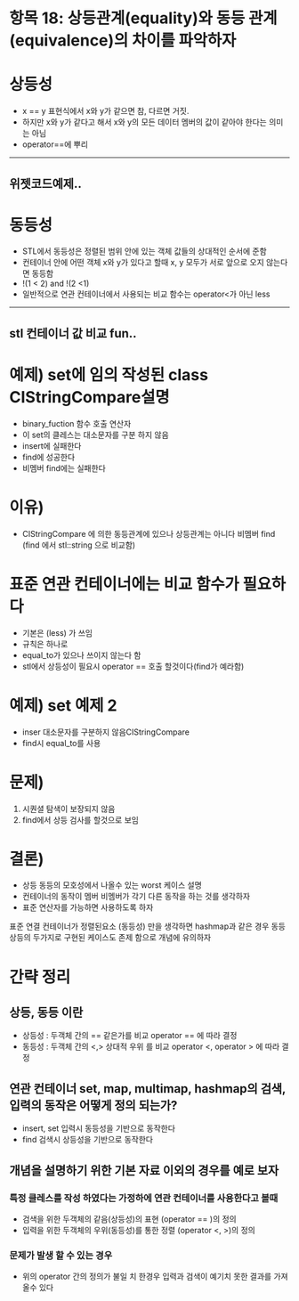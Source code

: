 # 항목 18: 상등관계(equality)와 동등 관계(equivalence)의 차이를 파악하자

# 상등성
* x == y 표현식에서 x와 y가 같으면 참, 다르면 거짓.
* 하지만 x와 y가 같다고 해서 x와 y의 모든 데이터 멤버의 값이 같아야 한다는 의미는 아님
* operator==에 뿌리 
---
위젯코드예제..
---

# 동등성
* STL에서 동등성은 정렬된 범위 안에 있는 객체 값들의 상대적인 순서에 준함
* 컨테이너 안에 어떤 객체 x와 y가 있다고 할때 x, y 모두가 서로 앞으로 오지 않는다면 동등함
* !(1 < 2) and !(2 <1)
* 일반적으로 연관 컨테이너에서 사용되는 비교 함수는 operator<가 아닌 less
---
stl 컨테이너 값 비교 fun..
---

# 예제) set에 임의 작성된 class  CIStringCompare설명
* binary_fuction 함수 호출 연산자
* 이 set의 클레스는 대소문자를 구분 하지 않음
* insert에 실패한다
* find에 성공한다
* 비멤버 find에는 실패한다

# 이유)

* CIStringCompare 에 의한 동등관계에 있으나 상등관계는 아니다 비멤버 find (find 에서 stl::string 으로 비교함)

# 표준 연관 컨테이너에는 비교 함수가 필요하다 

* 기본은 (less) 가 쓰임
* 규칙은 하나로 
* equal_to가 있으나 쓰이지 않는다 함
* stl에서 상등성이 필요시 operator == 호출 할것이다(find가 예라함)

# 예제)  set 예제 2 

* inser 대소문자를 구분하지 않음CIStringCompare
* find시 equal_to<string>를 사용

# 문제)

1. 시퀀셜 탐색이 보장되지 않음
2. find에서 상등 검사를 할것으로 보임

# 결론)

* 상등 동등의 모호성에서 나올수 있는 worst 케이스 설명
* 컨테이너의 동작이 멤버 비멤버가 각기 다른 동작을 하는 것를 생각하자 
* 표준 연산자를 가능하면 사용하도록 하자

표준 연결 컨테이너가 정렬된요소 (동등성) 만을 생각하면 hashmap과 같은 경우 동등 상등의 두가지로 구현된 케이스도 존제 함으로 개념에 유의하자

# 간략 정리

## 상등, 동등 이란

* 상등성 : 두객체 간의 == 같은가를 비교 operator == 에 따라 결정
* 동등성 : 두객체 간의 <,> 상대적 우위 를 비교 operator <, operator > 에 따라 결정

## 연관 컨테이너 set, map, multimap, hashmap의 검색, 입력의 동작은 어떻게 정의 되는가?

* insert, set 입력시 동등성을 기반으로 동작한다
* find 검색시 상등성을 기반으로 동작한다 

## 개념을 설명하기 위한 기본 자료 이외의 경우를 예로 보자

### 특정 클레스를 작성 하였다는 가정하에 연관 컨테이너를 사용한다고 볼때 

* 검색을 위한 두객체의 같음(상등성)의 표현 (operator == )의 정의
* 입력을 위한 두객체의 우위(동등성)를 통한 정렬 (operator <, >)의 정의

### 문제가 발생 할 수 있는 경우

* 위의 operator 간의 정의가 불일 치 한경우 입력과 검색이 예기치 못한 결과를 가져올수 있다
